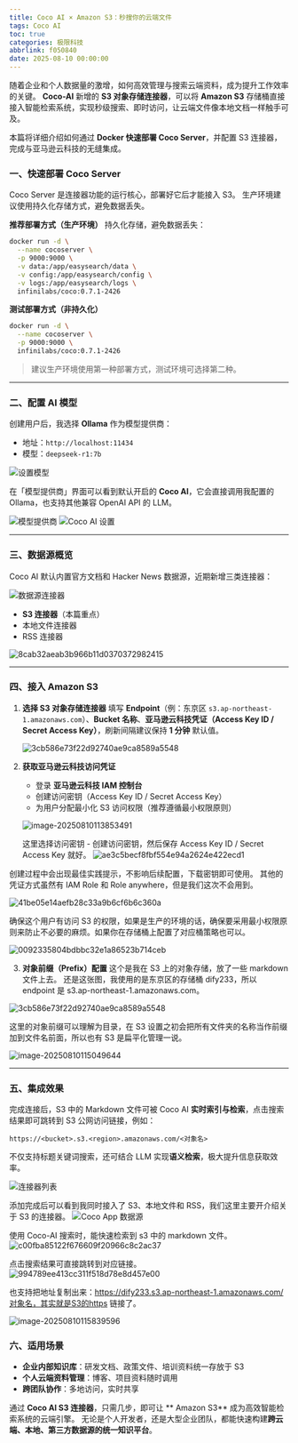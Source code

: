 ```yaml
---
title: Coco AI × Amazon S3：秒搜你的云端文件
tags: Coco AI
toc: true
categories: 极限科技
abbrlink: f050840
date: 2025-08-10 00:00:00
---
```


随着企业和个人数据量的激增，如何高效管理与搜索云端资料，成为提升工作效率的关键。
**Coco-AI** 新增的 **S3 对象存储连接器**，可以将 **Amazon S3** 存储桶直接接入智能检索系统，实现秒级搜索、即时访问，让云端文件像本地文档一样触手可及。

本篇将详细介绍如何通过 **Docker 快速部署 Coco Server**，并配置 S3 连接器，完成与亚马逊云科技的无缝集成。

### 一、快速部署 Coco Server

Coco Server 是连接器功能的运行核心，部署好它后才能接入 S3。
生产环境建议使用持久化存储方式，避免数据丢失。

**推荐部署方式（生产环境）**
持久化存储，避免数据丢失：

```bash
docker run -d \
  --name cocoserver \
  -p 9000:9000 \
  -v data:/app/easysearch/data \
  -v config:/app/easysearch/config \
  -v logs:/app/easysearch/logs \
  infinilabs/coco:0.7.1-2426
```

<!-- more -->

**测试部署方式（非持久化）**

```bash
docker run -d \
  --name cocoserver \
  -p 9000:9000 \
  infinilabs/coco:0.7.1-2426
```

> 建议生产环境使用第一种部署方式，测试环境可选择第二种。

---

### 二、配置 AI 模型

创建用户后，我选择 **Ollama** 作为模型提供商：

- 地址：`http://localhost:11434`
- 模型：`deepseek-r1:7b`

![设置模型](https://raw.githubusercontent.com/cloudsmithy/picgo-imh/master/35d9bf40d93482edcfd1cac26bd0f557.png)

在「模型提供商」界面可以看到默认开启的 **Coco AI**，它会直接调用我配置的 Ollama，也支持其他兼容 OpenAI API 的 LLM。

![模型提供商](https://raw.githubusercontent.com/cloudsmithy/picgo-imh/master/b84c85218a471729a646fc47bc899838.png)
![Coco AI 设置](https://raw.githubusercontent.com/cloudsmithy/picgo-imh/master/b86711e540165b68ad9f77f5c9f7e4c7.png)

---

### 三、数据源概览

Coco AI 默认内置官方文档和 Hacker News 数据源，近期新增三类连接器：

![数据源连接器](https://raw.githubusercontent.com/cloudsmithy/picgo-imh/master/45419dc868e753402576504aedb4be6f.png)

- **S3 连接器**（本篇重点）
- 本地文件连接器
- RSS 连接器

![8cab32aeab3b966b11d0370372982415](https://raw.githubusercontent.com/cloudsmithy/picgo-imh/master/8cab32aeab3b966b11d0370372982415.png)

---

### 四、接入 Amazon S3

1. **选择 S3 对象存储连接器**
   填写 **Endpoint**（例：东京区 `s3.ap-northeast-1.amazonaws.com`）、**Bucket 名称**、**亚马逊云科技凭证（Access Key ID / Secret Access Key）**，刷新间隔建议保持 **1 分钟** 默认值。

   ![3cb586e73f22d92740ae9ca8589a5548](https://raw.githubusercontent.com/cloudsmithy/picgo-imh/master/3cb586e73f22d92740ae9ca8589a5548.png)

2. **获取亚马逊云科技访问凭证**

   - 登录 **亚马逊云科技 IAM 控制台**
   - 创建访问密钥（Access Key ID / Secret Access Key）
   - 为用户分配最小化 S3 访问权限（推荐遵循最小权限原则）

   ![image-20250810113853491](https://raw.githubusercontent.com/cloudsmithy/picgo-imh/master/image-20250810113853491.png)

   这里选择访问密钥 - 创建访问密钥，然后保存 Access Key ID / Secret Access Key 就好。
   ![ae3c5becf8fbf554e94a2624e422ecd1](https://raw.githubusercontent.com/cloudsmithy/picgo-imh/master/ae3c5becf8fbf554e94a2624e422ecd1.png)

创建过程中会出现最佳实践提示，不影响后续配置，下载密钥即可使用。
其他的凭证方式虽然有 IAM Role 和 Role anywhere，但是我们这次不会用到。

![41be05e14aefb28c33a9b6cf6b6c360a](https://raw.githubusercontent.com/cloudsmithy/picgo-imh/master/41be05e14aefb28c33a9b6cf6b6c360a.png)

确保这个用户有访问 S3 的权限，如果是生产的环境的话，确保要采用最小权限原则来防止不必要的麻烦。如果你在存储桶上配置了对应桶策略也可以。

![0092335804bdbbc32e1a86523b714ceb](https://raw.githubusercontent.com/cloudsmithy/picgo-imh/master/0092335804bdbbc32e1a86523b714ceb.png)

3. **对象前缀（Prefix）配置**
   这个是我在 S3 上的对象存储，放了一些 markdown 文件上去。
   还是这张图，我使用的是东京区的存储桶 dify233，所以 endpoint 是 s3.ap-northeast-1.amazonaws.com。

![3cb586e73f22d92740ae9ca8589a5548](https://raw.githubusercontent.com/cloudsmithy/picgo-imh/master/3cb586e73f22d92740ae9ca8589a5548.png)

这里的对象前缀可以理解为目录，在 S3 设置之初会把所有文件夹的名称当作前缀加到文件名前面，所以也有 S3 是扁平化管理一说。

![image-20250810115049644](https://raw.githubusercontent.com/cloudsmithy/picgo-imh/master/image-20250810115049644.png)

---

### 五、集成效果

完成连接后，S3 中的 Markdown 文件可被 Coco AI **实时索引与检索**，点击搜索结果即可跳转到 S3 公网访问链接，例如：

```
https://<bucket>.s3.<region>.amazonaws.com/<对象名>
```

不仅支持标题关键词搜索，还可结合 LLM 实现**语义检索**，极大提升信息获取效率。

![连接器列表](https://raw.githubusercontent.com/cloudsmithy/picgo-imh/master/1d685c561ee0ea233fcf8f92846d5c99.png)

添加完成后可以看到我同时接入了 S3、本地文件和 RSS，我们这里主要开介绍关于 S3 的连接器。
![Coco App 数据源](https://raw.githubusercontent.com/cloudsmithy/picgo-imh/master/facdce6af59da887be3227b663e2eae9.png)

使用 Coco-AI 搜索时，能快速检索到 s3 中的 markdown 文件。
![c00fba85122f676609f20966c8c2ac37](https://raw.githubusercontent.com/cloudsmithy/picgo-imh/master/c00fba85122f676609f20966c8c2ac37.png)

点击搜索结果可直接跳转到对应链接。
![994789ee413cc311f518d78e8d457e00](https://raw.githubusercontent.com/cloudsmithy/picgo-imh/master/994789ee413cc311f518d78e8d457e00.png)

也支持把地址复制出来：https://dify233.s3.ap-northeast-1.amazonaws.com/对象名，其实就是S3的https 链接了。

![image-20250810115839596](https://raw.githubusercontent.com/cloudsmithy/picgo-imh/master/image-20250810115839596.png)

### 六、适用场景

- **企业内部知识库**：研发文档、政策文件、培训资料统一存放于 S3
- **个人云端资料管理**：博客、项目资料随时调用
- **跨团队协作**：多地访问，实时共享

通过 **Coco AI S3 连接器**，只需几步，即可让 ** Amazon S3** 成为高效智能检索系统的云端引擎。
无论是个人开发者，还是大型企业团队，都能快速构建**跨云端、本地、第三方数据源的统一知识平台**。

